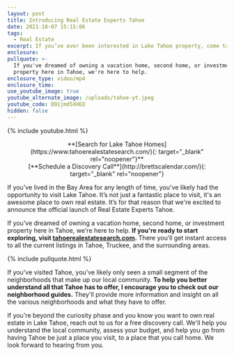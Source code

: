 ```yaml
---
layout: post
title: Introducing Real Estate Experts Tahoe
date: 2021-10-07 15:15:06
tags:
  - Real Estate
excerpt: If you’ve ever been interested in Lake Tahoe property, come take a look.
enclosure:
pullquote: >-
  If you've dreamed of owning a vacation home, second home, or investment
  property here in Tahoe, we're here to help.
enclosure_type: video/mp4
enclosure_time:
use_youtube_image: true
youtube_alternate_image: /uploads/tahoe-yt.jpeg
youtube_code: Q91jmd5XHEQ
hidden: false
---
```

{% include youtube.html %}

<center>**[Search for Lake Tahoe Homes](https://www.tahoerealestatesearch.com/){: target="_blank" rel="noopener"}**</center>

<center>[**Schedule a Discovery Call**](http://brettscalendar.com/){: target="_blank" rel="noopener"}</center>

If you've lived in the Bay Area for any length of time, you've likely had the opportunity to visit Lake Tahoe. It’s not just a fantastic place to visit, it's an awesome place to own real estate. It’s for that reason that we're excited to announce the official launch of Real Estate Experts Tahoe.

If you've dreamed of owning a vacation home, second home, or investment property here in Tahoe, we're here to help. **If you're ready to start exploring, visit&nbsp;**[**tahoerealestatesearch.com**](https://www.tahoerealestatesearch.com/)**.** There you’ll get instant access to all the current listings in Tahoe, Truckee, and the surrounding areas.

{% include pullquote.html %}

If you've visited Tahoe, you’ve likely only seen a small segment of the neighborhoods that make up our local community. **To help you better understand all that Tahoe has to offer, I encourage you to check out our neighborhood guides.** They'll provide more information and insight on all the various neighborhoods and what they have to offer.

If you're beyond the curiosity phase and you know you want to own real estate in Lake Tahoe, reach out to us for a free discovery call. We'll help you understand the local community, assess your budget, and help you go from having Tahoe be just a place you visit, to a place that you call home. We look forward to hearing from you.
